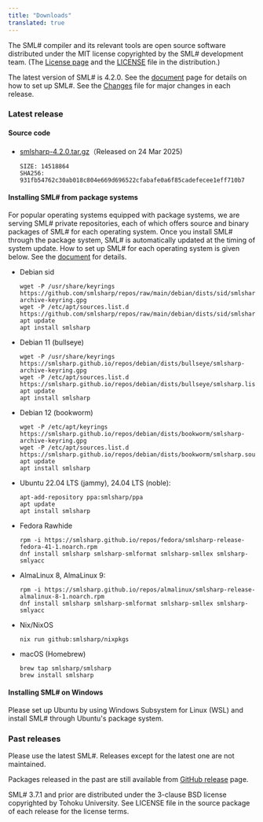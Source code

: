 ```yaml
---
title: "Downloads"
translated: true
---
```


The SML# compiler and its relevant tools are open source software distributed
under the MIT license copyrighted by the SML# development team.
(The [License page](../about/license/) and the [LICENSE](https://github.com/smlsharp/smlsharp/blob/master/LICENSE) file in the distribution.)

The latest version of SML# is 4.2.0.
See the [document](../documents/index.md) page for details on how to set up SML#.
See the [Changes](https://github.com/smlsharp/smlsharp/blob/master/Changes) file for major changes in each release.

### Latest release

#### Source code

* [smlsharp-4.2.0.tar.gz](https://github.com/smlsharp/smlsharp/releases/download/v4.2.0/smlsharp-4.2.0.tar.gz)（Released on 24 Mar 2025)
  ```
  SIZE: 14518864
  SHA256: 931fb54762c30ab018c804e669d696522cfabafe0a6f85cadefecee1eff710b7
  ```

#### Installing SML# from package systems

For popular operating systems equipped with package systems,
we are serving SML# private repositories, each of which offers source and binary packages of SML# for each operating system.
Once you install SML# through the package system, SML# is automatically updated
at the timing of system update.
How to set up SML# for each operating system is given below.
See the [document](../documents/index.md) for details.

* Debian sid
  ```
  wget -P /usr/share/keyrings https://github.com/smlsharp/repos/raw/main/debian/dists/sid/smlsharp-archive-keyring.gpg
  wget -P /etc/apt/sources.list.d https://github.com/smlsharp/repos/raw/main/debian/dists/sid/smlsharp.list
  apt update
  apt install smlsharp
  ```

* Debian 11 (bullseye)
  ```
  wget -P /usr/share/keyrings https://smlsharp.github.io/repos/debian/dists/bullseye/smlsharp-archive-keyring.gpg
  wget -P /etc/apt/sources.list.d https://smlsharp.github.io/repos/debian/dists/bullseye/smlsharp.list
  apt update
  apt install smlsharp
  ```
* Debian 12 (bookworm)
  ```
  wget -P /etc/apt/keyrings https://smlsharp.github.io/repos/debian/dists/bookworm/smlsharp-archive-keyring.gpg
  wget -P /etc/apt/sources.list.d https://smlsharp.github.io/repos/debian/dists/bookworm/smlsharp.sources
  apt update
  apt install smlsharp
  ```

* Ubuntu 22.04 LTS (jammy), 24.04 LTS (noble):
  ```
  apt-add-repository ppa:smlsharp/ppa
  apt update
  apt install smlsharp
  ```

* Fedora Rawhide
  ```
  rpm -i https://smlsharp.github.io/repos/fedora/smlsharp-release-fedora-41-1.noarch.rpm
  dnf install smlsharp smlsharp-smlformat smlsharp-smllex smlsharp-smlyacc
  ```

* AlmaLinux 8, AlmaLinux 9:
  ```
  rpm -i https://smlsharp.github.io/repos/almalinux/smlsharp-release-almalinux-8-1.noarch.rpm
  dnf install smlsharp smlsharp-smlformat smlsharp-smllex smlsharp-smlyacc
  ```

* Nix/NixOS
  ```
  nix run github:smlsharp/nixpkgs
  ```

* macOS (Homebrew)
  ```
  brew tap smlsharp/smlsharp
  brew install smlsharp
  ```

#### Installing SML# on Windows

Please set up Ubuntu by using Windows Subsystem for Linux (WSL) and
install SML# through Ubuntu's package system.

### Past releases

Please use the latest SML#.
Releases except for the latest one are not maintained.

Packages released in the past are still available from
[GitHub release](https://github.com/smlsharp/smlsharp/releases) page.

SML# 3.7.1 and prior are distributed under the 3-clause BSD license
copyrighted by Tohoku University. See LICENSE file in the source package
of each release for the license terms.

